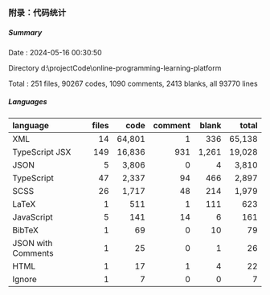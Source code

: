 ### 附录：代码统计

##### Summary

Date : 2024-05-16 00:30:50

Directory d:\\projectCode\\online-programming-learning-platform

Total : 251 files,  90267 codes, 1090 comments, 2413 blanks, all 93770 lines


##### Languages
| language | files | code | comment | blank | total |
| :--- | ---: | ---: | ---: | ---: | ---: |
| XML | 14 | 64,801 | 1 | 336 | 65,138 |
| TypeScript JSX | 149 | 16,836 | 931 | 1,261 | 19,028 |
| JSON | 5 | 3,806 | 0 | 4 | 3,810 |
| TypeScript | 47 | 2,337 | 94 | 466 | 2,897 |
| SCSS | 26 | 1,717 | 48 | 214 | 1,979 |
| LaTeX | 1 | 511 | 1 | 111 | 623 |
| JavaScript | 5 | 141 | 14 | 6 | 161 |
| BibTeX | 1 | 69 | 0 | 10 | 79 |
| JSON with Comments | 1 | 25 | 0 | 1 | 26 |
| HTML | 1 | 17 | 1 | 4 | 22 |
| Ignore | 1 | 7 | 0 | 0 | 7 |
